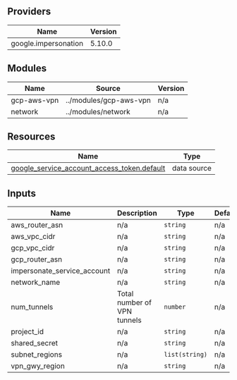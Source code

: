 ## Providers

| Name                 | Version |
| -------------------- | ------- |
| google.impersonation | 5.10.0  |

## Modules

| Name           | Source                    | Version |
| -------------- | ------------------------- | ------- |
| gcp-aws-vpn | ../modules/gcp-aws-vpn | n/a     |
| network        | ../modules/network        | n/a     |

## Resources

| Name                                                                                                                                                          | Type        |
| ------------------------------------------------------------------------------------------------------------------------------------------------------------- | ----------- |
| [google_service_account_access_token.default](https://registry.terraform.io/providers/hashicorp/google/latest/docs/data-sources/service_account_access_token) | data source |

## Inputs

| Name                        | Description                 | Type           | Default | Required |
| --------------------------- | --------------------------- | -------------- | ------- | :------: |
| aws_router_asn              | n/a                         | `string`       | n/a     |   yes    |
| aws_vpc_cidr                | n/a                         | `string`       | n/a     |   yes    |
| gcp_vpc_cidr                | n/a                         | `string`       | n/a     |   yes    |
| gcp_router_asn              | n/a                         | `string`       | n/a     |   yes    |
| impersonate_service_account | n/a                         | `string`       | n/a     |   yes    |
| network_name                | n/a                         | `string`       | n/a     |   yes    |
| num_tunnels                 | Total number of VPN tunnels | `number`       | n/a     |   yes    |
| project_id                  | n/a                         | `string`       | n/a     |   yes    |
| shared_secret               | n/a                         | `string`       | n/a     |   yes    |
| subnet_regions              | n/a                         | `list(string)` | n/a     |   yes    |
| vpn_gwy_region              | n/a                         | `string`       | n/a     |   yes    |
